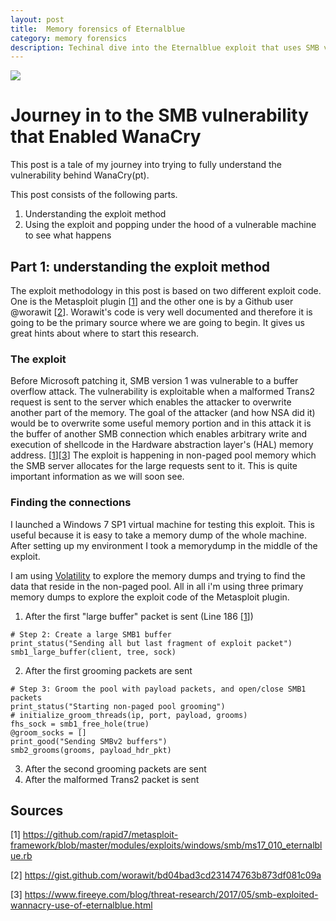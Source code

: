 ```yaml
---
layout: post
title:  Memory forensics of Eternalblue
category: memory forensics
description: Techinal dive into the Eternalblue exploit that uses SMB v1 vulnerability.
---
```

![]({{site.baseurl}}/assets/img/eternal.png)


# Journey in to the SMB vulnerability that Enabled WanaCry

This post is a tale of my journey into trying to fully understand the vulnerability behind WanaCry(pt).

This post consists of the following parts.

1. Understanding the exploit method
2. Using the exploit and popping under the hood of a vulnerable machine to see what happens

## Part 1: understanding the exploit method

The exploit methodology in this post is based on two different exploit code. One
is the Metasploit plugin [[1](#sources)]
and the other one is by a Github user @worawit [[2](#sources)]. Worawit's code is very well documented and therefore it is going to be the primary source where we are going to begin. It gives us great hints about where to start this research.

### The exploit

Before Microsoft patching it, SMB version 1 was vulnerable to a buffer overflow attack. The vulnerability is exploitable when a malformed Trans2 request is sent to the server which enables the attacker to overwrite another part of the memory. The goal of the attacker (and how NSA did it) would be to overwrite some useful memory portion and in this attack it is the buffer of another SMB connection which enables arbitrary write and execution of shellcode in the Hardware abstraction layer's (HAL) memory address. [[1](#sources)][[3](#sources)]
The exploit is happening in non-paged pool memory which the SMB server allocates for the large requests sent to it. This is quite important information as we will soon see.

### Finding the connections

I launched a Windows 7 SP1 virtual machine for testing this exploit. This is useful because it is easy to take a memory dump of the whole machine. After setting up my environment I took a memorydump in the middle of the exploit.

I am using [Volatility](http://www.volatilityfoundation.org/) to explore the memory dumps and trying to find the data that reside in the non-paged pool. All in all i'm using three primary memory dumps to explore the exploit code of the Metasploit plugin.

1. After the first "large buffer" packet is sent (Line 186 [[1](#sources)])
```
# Step 2: Create a large SMB1 buffer
print_status("Sending all but last fragment of exploit packet")
smb1_large_buffer(client, tree, sock)
```
2. After the first grooming packets are sent
```
# Step 3: Groom the pool with payload packets, and open/close SMB1 packets
print_status("Starting non-paged pool grooming")
# initialize_groom_threads(ip, port, payload, grooms)
fhs_sock = smb1_free_hole(true)
@groom_socks = []
print_good("Sending SMBv2 buffers")
smb2_grooms(grooms, payload_hdr_pkt)
```
3. After the second grooming packets are sent
4. After the malformed Trans2 packet is sent



<script src="https://gist.github.com/markusleh/9909454f19bb053458dd05dfe5e5e449.js"></script>


## Sources
[1] https://github.com/rapid7/metasploit-framework/blob/master/modules/exploits/windows/smb/ms17_010_eternalblue.rb

[2] https://gist.github.com/worawit/bd04bad3cd231474763b873df081c09a

[3] https://www.fireeye.com/blog/threat-research/2017/05/smb-exploited-wannacry-use-of-eternalblue.html
